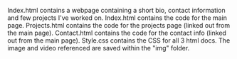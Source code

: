Index.html contains a webpage containing a short bio, contact information and few projects I've worked on.
Index.html contains the code for the main page.
Projects.html contains the code for the projects page (linked out from the main page).
Contact.html contains the code for the contact info (linked out from the main page).
Style.css contains the CSS for all 3 html docs.
The image and video referenced are saved within the "img" folder.
